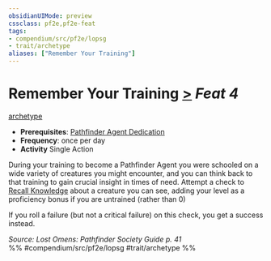 ```yaml
---
obsidianUIMode: preview
cssclass: pf2e,pf2e-feat
tags:
- compendium/src/pf2e/lopsg
- trait/archetype
aliases: ["Remember Your Training"]
---
```

# Remember Your Training  [>](rules/core-rulebook/chapter-9-playing-the-game.md#Actions "Single Action") *Feat 4*  
[archetype](rules/traits/archetype.md)  

- **Prerequisites**: [Pathfinder Agent Dedication](compendium/feats/pathfinder-agent-dedication-lowg.md)
- **Frequency**: once per day
- **Activity** Single Action

During your training to become a Pathfinder Agent you were schooled on a wide variety of creatures you might encounter, and you can think back to that training to gain crucial insight in times of need. Attempt a check to [Recall Knowledge](rules/actions/recall-knowledge.md) about a creature you can see, adding your level as a proficiency bonus if you are untrained (rather than 0)

If you roll a failure (but not a critical failure) on this check, you get a success instead.

*Source: Lost Omens: Pathfinder Society Guide p. 41*  
%% #compendium/src/pf2e/lopsg #trait/archetype %%